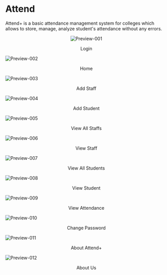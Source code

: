 # Attend
Attend+ is a basic attendance management system for colleges which allows to store, manage, analyze student's attendance without any errors.
<p align="center">
  <img align="center" alt="Preview-001" src="Previews/001.png"/>
  <p align="center"> Login </p>
  <img align="center" alt="Preview-002" src="Previews/002.png"/>
  <p align="center"> Home </p>
  <img align="center" alt="Preview-003" src="Previews/003.png"/>
  <p align="center"> Add Staff </p>
  <img align="center" alt="Preview-004" src="Previews/004.png"/>
  <p align="center"> Add Student </p>
  <img align="center" alt="Preview-005" src="Previews/005.png"/>
  <p align="center"> View All Staffs </p>
  <img align="center" alt="Preview-006" src="Previews/006.png"/>
  <p align="center"> View Staff </p>
  <img align="center" alt="Preview-007" src="Previews/007.png"/>
  <p align="center"> View All Students </p>
  <img align="center" alt="Preview-008" src="Previews/008.png"/>
  <p align="center"> View Student </p>
  <img align="center" alt="Preview-009" src="Previews/009.png"/>
  <p align="center"> View Attendance </p>
  <img align="center" alt="Preview-010" src="Previews/010.png"/>
  <p align="center"> Change Password </p>
  <img align="center" alt="Preview-011" src="Previews/011.png"/>
  <p align="center"> About Attend+ </p>
  <img align="center" alt="Preview-012" src="Previews/012.png"/>
  <p align="center"> About Us </p>
</p>
